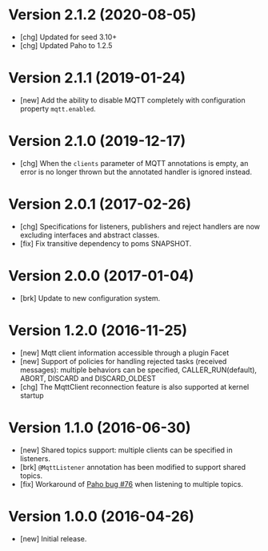 # Version 2.1.2 (2020-08-05)

* [chg] Updated for seed 3.10+
* [chg] Updated Paho to 1.2.5

# Version 2.1.1 (2019-01-24)

* [new] Add the ability to disable MQTT completely with configuration property `mqtt.enabled`.

# Version 2.1.0 (2019-12-17)

* [chg] When the `clients` parameter of MQTT annotations is empty, an error is no longer thrown but the annotated handler is ignored instead.

# Version 2.0.1 (2017-02-26)

* [chg] Specifications for listeners, publishers and reject handlers are now excluding interfaces and abstract classes.
* [fix] Fix transitive dependency to poms SNAPSHOT.

# Version 2.0.0 (2017-01-04)

* [brk] Update to new configuration system.

# Version 1.2.0 (2016-11-25)

* [new] Mqtt client information accessible through a plugin Facet
* [new] Support of policies for handling rejected tasks (received messages): multiple behaviors can be specified, CALLER_RUN(default), ABORT, DISCARD and DISCARD_OLDEST
* [chg] The MqttClient reconnection feature is also supported at kernel startup

# Version 1.1.0 (2016-06-30)

* [new] Shared topics support: multiple clients can be specified in listeners.
* [brk] `@MqttListener` annotation has been modified to support shared topics.
* [fix] Workaround of [Paho bug #76](https://github.com/eclipse/paho.mqtt.java/issues/76) when listening to multiple topics.

# Version 1.0.0 (2016-04-26)

* [new] Initial release.
